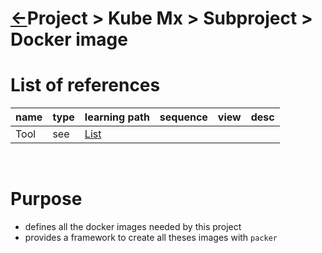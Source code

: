 <head><link rel="stylesheet" href="../../../../md.css"/><script src="../../../md.js"></script></head>

[//]: #(Reference)
[Repo_Readme]:    ../list/subproject_list.md
[Tool_List]:      ../list/tool_list.md

# [&larr;][Repo_Readme]Project > Kube Mx > Subproject > Docker image
# List of references
|name|type|learning path|sequence|view|desc|
|-|-|-|-|-|-|
|Tool|see|[List][Tool_List]|
<br>

# Purpose
- defines all the docker images needed by this project
- provides a framework to create all theses images with  `packer`

